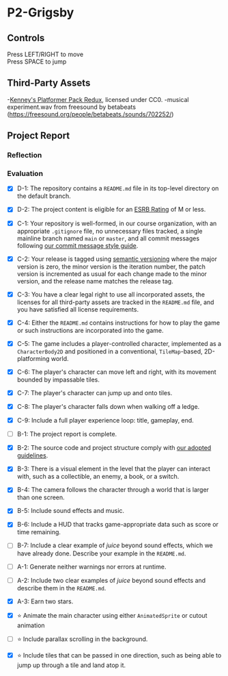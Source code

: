 # P2-Grigsby
## Controls
Press LEFT/RIGHT to move
<br>Press SPACE to jump
## Third-Party Assets
-[Kenney's Platformer Pack Redux](https://kenney.nl/assets/platformer-pack-redux), licensed under CC0.
-musical experiment.wav from freesound by betabeats (https://freesound.org/people/betabeats./sounds/702252/) 
## Project Report
### Reflection

### Evaluation
- [X] D-1: The repository contains a <code>README.md</code> file in its top-level directory on the default branch.
- [X] D-2: The project content is eligible for an <a href="https://www.esrb.org/ratings-guide/">ESRB Rating</a> of M or less.
- [X] C-1: Your repository is well-formed, in our course organization, with an appropriate <code>.gitignore</code> file, no unnecessary files tracked, a single mainline branch named <code>main</code> or <code>master</code>, and all commit messages following <a href="https://cbea.ms/git-commit/">our commit message style guide</a>.
- [X] C-2: Your release is tagged using <a href="https://semver.org/">semantic versioning</a> where the major version is zero, the minor version is the iteration number, the patch version is incremented as usual for each change made to the minor version, and the release name matches the release tag.
- [X] C-3: You have a clear legal right to use all incorporated assets, the licenses for all third-party assets are tracked in the <code>README.md</code> file, and you have satisfied all license requirements.
- [X] C-4: Either the <code>README.md</code> contains instructions for how to play the game or such instructions are incorporated into the game.
- [X] C-5: The game includes a player-controlled character, implemented as a <code>CharacterBody2D</code> and positioned in a conventional, <code>TileMap</code>-based, 2D-platforming world.
- [X] C-6: The player's character can move left and right, with its movement bounded by impassable tiles.
- [X] C-7: The player's character can jump up and onto tiles.
- [X] C-8: The player's character falls down when walking off a ledge.
- [X] C-9: Include a full player experience loop: title, gameplay, end.
- [ ] B-1: The project report is complete.
- [X] B-2: The source code and project structure comply with <a href="https://gdquest.gitbook.io/gdquests-guidelines/godot-gdscript-guidelines">our adopted guidelines</a>.
- [X] B-3: There is a visual element in the level that the player can interact with, such as a collectible, an enemy, a book, or a switch.
- [X] B-4: The camera follows the character through a world that is larger than one screen.
- [X] B-5: Include sound effects and music.
- [X] B-6: Include a HUD that tracks game-appropriate data such as score or time remaining.
- [ ] B-7: Include a clear example of <em>juice</em> beyond sound effects, which we have already done. Describe your example in the <code>README.md</code>.
- [ ] A-1: Generate neither warnings nor errors at runtime.
- [ ] A-2: Include two clear examples of <em>juice</em> beyond sound effects and describe them in the <code>README.md</code>.
- [X] A-3: Earn two stars.
- [X] ⭐ Animate the main character using either <code>AnimatedSprite</code> or cutout animation
- [ ] ⭐ Include parallax scrolling in the background.
- [X] ⭐ Include tiles that can be passed in one direction, such as being able to jump up through a tile and land atop it.

